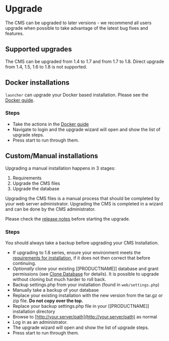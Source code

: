 <!--toc=getting_started-->
# Upgrade
The CMS can be upgraded to later versions - we recommend all users upgrade when
possible to take advantage of the latest bug fixes and features.

## Supported upgrades
The CMS can be upgraded from 1.4 to 1.7 and from 1.7 to 1.8. Direct upgrade
 from 1.4, 1.5, 1.6 to 1.8 is not supported.

## Docker installations

`launcher` can upgrade your Docker based installation. Please see the
[Docker guide](install_cms.html#upgrade).

### Steps

* Take the actions in the [Docker guide](install_cms.html#upgrading_xibo)
* Navigate to login and the upgrade wizard will open and show the list of
upgrade steps.
* Press start to run through them.

## Custom/Manual installations

Upgrading a manual installation happens in 3 stages:

 1. Requirements
 2. Upgrade the CMS files
 3. Upgrade the database

Upgrading the CMS files is a manual process that should be completed by your
 web server administrator. Upgrading the CMS is completed in a wizard and can be
  done by the CMS administrator.

Please check the [release notes](release_notes.html) before starting the upgrade.

### Steps
You should always take a backup before upgrading your CMS Installation.

* If upgrading to 1.8 series, ensure your environment meets the [requirements
for installation](manual_install.html), if it does not then correct that before continuing.
*   *Optionally* clone your existing [[PRODUCTNAME]] database and grant
permissions (see [Clone Database](release_notes_clonedb.html "Clone Database")
for details). It is possible to upgrade without cloning but much harder to roll
back.
*   Backup settings.php from your installation (found in `web/settings.php`)
*   Manually take a backup of your database
*   Replace your existing installation with the new version from the tar.gz or
zip file. **Do not copy over the top.**
*   Replace your backup settings.php file in your [[PRODUCTNAME]] installation
directory
*   Browse to [http://your.server/path](http://your.server/path) as normal
*   Log in as an administrator.
*   The upgrade wizard will open and show the list of upgrade steps.
*   Press start to run through them.
